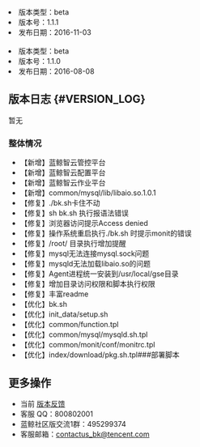 <!--sec data-title="版本详情" data-id="section0" data-show=true ces-->

<li>版本类型：beta </li>
<li>版本号：1.1.1</li>
<li>发布日期：2016-11-03</li>
<br/>
<li>版本类型：beta </li>
<li>版本号：1.1.0</li>
<li>发布日期：2016-08-08</li>
<!--endsec-->


## 版本日志 {#VERSION_LOG}

暂无

### 整体情况

- 【新增】蓝鲸智云管控平台
- 【新增】蓝鲸智云配置平台
- 【新增】蓝鲸智云作业平台
- 【新增】common/mysql/lib/libaio.so.1.0.1
- 【修复】./bk.sh卡住不动
- 【修复】sh bk.sh 执行报语法错误
- 【修复】浏览器访问提示Access denied
- 【修复】操作系统重启执行./bk.sh 时提示monit的错误
- 【修复】/root/ 目录执行增加提醒
- 【修复】mysql无法连接mysql.sock问题
- 【修复】mysqld无法加载libaio.so的问题
- 【修复】Agent进程统一安装到/usr/local/gse目录
- 【修复】增加目录访问权限和脚本执行权限
- 【修复】丰富readme
- 【优化】bk.sh
- 【优化】init_data/setup.sh
- 【优化】common/function.tpl
- 【优化】common/mysql/mysqld.sh.tpl
- 【优化】common/monit/conf/monitrc.tpl
- 【优化】index/download/pkg.sh.tpl###部署脚本


## 更多操作

- 当前 [版本反馈](http://bk.tencent.com/s-mart/community)
- 客服 QQ：800802001
- 蓝鲸社区版交流1群：495299374
- 客服邮箱：contactus_bk@tencent.com
